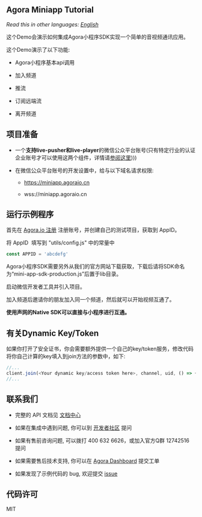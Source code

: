## Agora Miniapp Tutorial

*Read this in other languages: [English](README.md)*

这个Demo会演示如何集成Agora小程序SDK实现一个简单的音视频通讯应用。

这个Demo演示了以下功能:

- Agora小程序基本api调用

- 加入频道

- 推流

- 订阅远端流

- 离开频道

## 项目准备

- 一个**支持live-pusher和live-player**的微信公众平台账号(只有特定行业的认证企业账号才可以使用这两个组件，详情请[参阅这里](https://developers.weixin.qq.com/miniprogram/dev/component/live-pusher.html))))

- 在微信公众平台账号的开发设置中，给与以下域名请求权限:

  - https://miniapp.agoraio.cn 

  - wss://miniapp.agoraio.cn

## 运行示例程序

首先在 [Agora.io 注册](https://dashboard.agora.io/cn/signup/) 注册账号，并创建自己的测试项目，获取到 AppID。

将 AppID  填写到 "utils/config.js" 中的常量中

```javascript
const APPID = 'abcdefg'
```

Agora小程序SDK需要另外从我们的官方网站下载获取，下载后请将SDK命名为“mini-app-sdk-production.js”后置于lib目录。

启动微信开发者工具并引入项目。

加入频道后邀请你的朋友加入同一个频道，然后就可以开始视频互通了。

**使用声网的Native SDK可以直接与小程序进行互通。**

## 有关Dynamic Key/Token

如果你打开了安全证书，你会需要额外提供一个自己的key/token服务，修改代码将你自己计算的key填入到join方法的参数中，如下:

```javascript
//... 
client.join(<Your dynamic key/access token here>, channel, uid, () => {
//...
```

## 联系我们

- 完整的 API 文档见 [文档中心](https://docs.agora.io/cn/)


- 如果在集成中遇到问题, 你可以到 [开发者社区](https://dev.agora.io/cn/) 提问

- 如果有售前咨询问题, 可以拨打 400 632 6626，或加入官方Q群 12742516 提问


- 如果需要售后技术支持, 你可以在 [Agora Dashboard](https://dashboard.agora.io) 提交工单


- 如果发现了示例代码的 bug, 欢迎提交 [issue](https://github.com/AgoraIO/Agora-Android-Tutorial-1to1/issues)

## 代码许可
MIT
